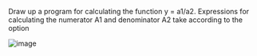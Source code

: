  Draw up a program for calculating the function y = a1/a2. Expressions for calculating the numerator A1 and denominator A2 take according to the option

![image](https://github.com/user-attachments/assets/0280c97f-0641-494c-9cd0-7953504a0c90)

